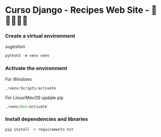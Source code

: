 # Curso Django - Recipes Web Site - 🐍🌭🍟🍔🍕

### Create a virtual environment
_sugestion_
~~~python 
python3 -m venv venv
~~~

### Activate the environment
_For Windows_
~~~python 
./venv/Scripts/activate
~~~
_For Linux/MacOS_
update pip
~~~python 
./venv/bin/activate
~~~
### Install dependencies and libraries
~~~python 
pip install -r requirements.txt
~~~
